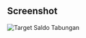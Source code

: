 ## Screenshot

![Target Saldo Tabungan](https://github.com/galihap76/latihan-pertemuan-6/assets/83481679/6ad63538-fe95-4ac0-8ec1-e3390539cf3c)
